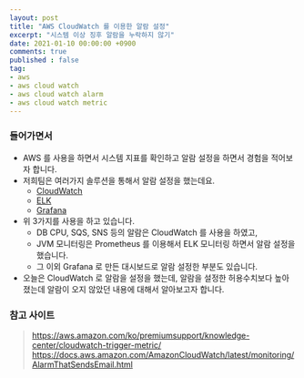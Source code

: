```yaml
---
layout: post
title: "AWS CloudWatch 를 이용한 알람 설정"
excerpt: "시스템 이상 징후 알람을 누락하지 않기"
date: 2021-01-10 00:00:00 +0900
comments: true
published : false
tag:
- aws
- aws cloud watch 
- aws cloud watch alarm
- aws cloud watch metric
---
```

### 들어가면서
* AWS 를 사용을 하면서 시스템 지표를 확인하고 알람 설정을 하면서 경험을 적어보자 합니다.
* 저희팀은 여러가지 솔루션을 통해서 알람 설정을 했는데요.
  - [CloudWatch](https://aws.amazon.com/ko/cloudwatch/)
  - [ELK](https://www.elastic.co/kr/)
  - [Grafana](https://grafana.com/)
* 위 3가지를 사용을 하고 있습니다.
  - DB CPU, SQS, SNS 등의 알람은 CloudWatch 를 사용을 하였고, 
  - JVM 모니터링은 Prometheus 를 이용해서 ELK 모니터링 하면서 알람 설정을 했습니다.
  - 그 이외 Grafana 로 만든 대시보드로 알람 설정한 부분도 있습니다.
* 오늘은 CloudWatch 로 알람을 설정을 했는데, 알람을 설정한 허용수치보다 높아졌는데 알람이 오지 않았던 내용에 대해서 알아보고자 합니다. 


### 참고 사이트
> https://aws.amazon.com/ko/premiumsupport/knowledge-center/cloudwatch-trigger-metric/    
> https://docs.aws.amazon.com/AmazonCloudWatch/latest/monitoring/AlarmThatSendsEmail.html